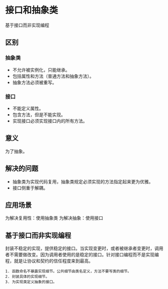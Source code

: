 # 接口和抽象类
基于接口而非实现编程

## 区别
### 抽象类
- 不允许被实例化，只能继承。
- 包括属性和方法（普通方法和抽象方法）。
- 抽象方法必须被重写。

### 接口
- 不能定义属性。
- 包含方法，但是不能实现。
- 实现接口必须实现接口内的所有方法。

## 意义
为了抽象。

## 解决的问题
- 抽象类为实现代码复用，抽象类规定必须实现的方法指定起来更为优雅。
- 接口侧重于解耦。

## 应用场景
为解决复用性：使用抽象类
为解决抽象：使用接口

## 基于接口而非实现编程
封装不稳定的实现，提供稳定的接口。当实现变更时，或者被继承者变更时，调用者不需要做改变。因为调用者使用的是稳定的接口。针对接口编程而不是实现编程，就是让协议和契约的信任程度来到最高。

    1. 函数命名不暴露实现细节。公共细节由类名定义，方法不要写类的细节。
    2. 封装具体的实现细节。
    3. 为实现类定义抽象的接口。

